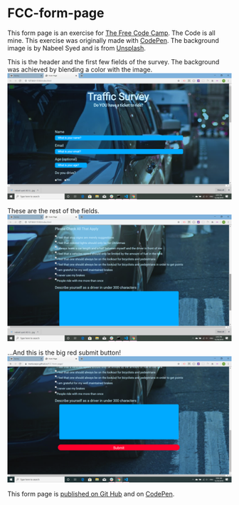# FCC-form-page

This form page is an exercise for [The Free Code Camp](https://www.freecodecamp.org/). The Code is all mine. This exercise was originally made with [CodePen](https://codepen.io/martucazpo/pen/wvBeyzz). The background image is by Nabeel Syed and is from [Unsplash](https://unsplash.com/s/photos/car).

This is the header and the first few fields of the survey. The background was achieved by blending a color with the image.
![top of page](images/1top-form.png)

These are the rest of the fields.
![bottom of page](images/2bottom-form.png)

...And this is the big red submit button!
![submit button](images\3submit-btn.png)

This form page is [published on Git Hub](https://martucazpo.github.io/FCC-form-page/) and on [CodePen](https://codepen.io/martucazpo/pen/wvBeyzz).